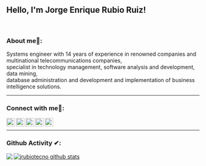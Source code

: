 ## Hello, I'm Jorge Enrique Rubio Ruiz!
<br/>

### About me🧑:

Systems engineer with 14 years of experience in renowned companies and multinational telecommunications companies,<br/>
specialist in technology management, software analysis and development, data mining,<br/>
database administration and development and implementation of business intelligence solutions.<br/>

---

### Connect with me🤝: 

<a target="_blank" href="https://linkedin.com/in/jrubiotecno/">
  <img align="left" alt="Jorge Enrique Rubio Ruiz Linkdein" width="22px" src="https://cdn3.iconfinder.com/data/icons/inficons/512/linkedin.png" />
</a>

<a target="_blank" href="https://twitter.com/jrubiotecno/">
  <img align="left" alt="Jorge Enrique Rubio Ruiz Twitter" width="22px" src="https://cdn2.iconfinder.com/data/icons/metro-uinvert-dock/256/Twitter_NEW.png" />
</a>

<a target="_blank" href="mailto:rubioruizjorge@gmail.com">
  <img align="left" alt="Jorge Enrique Rubio Ruiz Gmail" width="22px" src="https://cdn4.iconfinder.com/data/icons/logos-brands-in-colors/48/google-gmail-256.png" />
</a>

<a target="_blank" href="https://instagram.com/jrubiotecno/">
  <img align="left" alt="Jorge Enrique Rubio Ruiz Instagram" width="22px" src="https://upload.wikimedia.org/wikipedia/commons/thumb/a/a5/Instagram_icon.png/600px-Instagram_icon.png" />
</a>

<a target="_blank" href="https://www.facebook.com/jrubiotecno/">
  <img align="left" alt="Jorge Enrique Rubio Ruiz Facebook" width="22px" src="https://facebookbrand.com/wp-content/uploads/2019/04/f_logo_RGB-Hex-Blue_512.png?w=512&h=512" />
</a>

<br/>

---

### Github Activity ✔:

<a href="https://github.com/jrubiotecno">
  <img align="left" src="https://github-readme-stats.vercel.app/api/top-langs/?username=jrubiotecno" />
  </a>

<a href="https://github.com/jrubiotecno">
 <img align="center" src="https://github-readme-stats.vercel.app/api?username=jrubiotecno&show_icons=true&line_height=27" alt="jrubiotecno github stats"/>
</a>

<br/>
<br/>
<br/>
